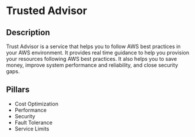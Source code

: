 # Trusted Advisor

## Description

Trust Advisor is a service that helps you to follow AWS best practices in your AWS environment. It provides real time guidance to help you provision your resources following AWS best practices. It also helps you to save money, improve system performance and reliability, and close security gaps.

## Pillars

- Cost Optimization
- Performance
- Security
- Fault Tolerance
- Service Limits
